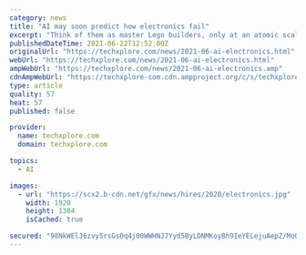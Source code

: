 ```yaml
---
category: news
title: "AI may soon predict how electronics fail"
excerpt: "Think of them as master Lego builders, only at an atomic scale. Engineers at CU Boulder have taken a major step forward in combing advanced computer simulations with artificial intelligence to try to predict how electronics,"
publishedDateTime: 2021-06-22T12:52:00Z
originalUrl: "https://techxplore.com/news/2021-06-ai-electronics.html"
webUrl: "https://techxplore.com/news/2021-06-ai-electronics.html"
ampWebUrl: "https://techxplore.com/news/2021-06-ai-electronics.amp"
cdnAmpWebUrl: "https://techxplore-com.cdn.ampproject.org/c/s/techxplore.com/news/2021-06-ai-electronics.amp"
type: article
quality: 57
heat: 57
published: false

provider:
  name: techxplore.com
  domain: techxplore.com

topics:
  - AI

images:
  - url: "https://scx2.b-cdn.net/gfx/news/hires/2020/electronics.jpg"
    width: 1920
    height: 1304
    isCached: true

secured: "98NkWElJ6zvy5rsGs0q4j00WWHNJ7Yyd5ByLDNMKoyBh9IeYELejuAepZ/MoQ4Vl/Wrshoeidef0VjxIlsb+/SNK6s/jb3buhDo4nlNkQIxBPRrRNpWcBbtZFVyvuaRil231M7lHRq1yYGMftHm2xIDbZYiNdVQWuOGgHlJefPtyD4xC998JzkK2iefpgEHS4fYxPA611Ea3xunvElAgPUPbzJy89BNSOlGC1qqA86JY5PAyVIkD7EjAiLNchmQs0Z8HOhzygv1iCIIcOHJIKt33xWdH8kSaEt81bzYrS4eNujh2V+oxM5ve8CxWf2Ne3x7VbVp9VTQYlP3WIWuQtLhzlYj2FkNHBvv+MzKa2J4=;B/pDfTQVFRnEQ6FAFfLhkw=="
---
```


